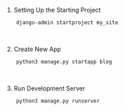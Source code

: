 1. Setting Up the Starting Project
```bash
    django-admin startproject my_site
```
<br>

2. Create New App
```bash
    python3 manage.py startapp blog
```
<br>

3. Run Development Server
```bash
    python3 manage.py runserver
```
